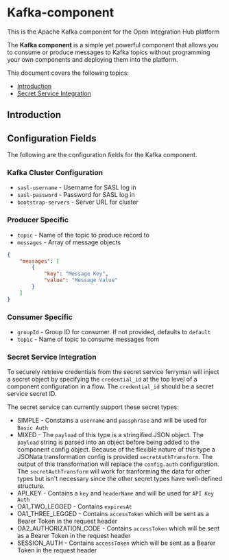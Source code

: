 # Kafka-component

This is the Apache Kafka component for the Open Integration Hub platform

The **Kafka component** is a simple yet powerful component that allows you to consume or produce messages to Kafka topics without programming your own components and deploying them into the platform.

This document covers the following topics:

- [Introduction](#introduction)
- [Secret Service Integration](#secret-service-integration)

## Introduction

## Configuration Fields
The following are the configuration fields for the Kafka component. 

### Kafka Cluster Configuration
- `sasl-username` - Username for SASL log in
- `sasl-password` - Password for SASL log in
- `bootstrap-servers` - Server URL for cluster

### Producer Specific
- `topic` - Name of the topic to produce record to
- `messages` - Array of message objects
```json
{
	"messages": [
		{
			"key": "Message Key", 
			"value": "Message Value"
		}
	]
}
```

### Consumer Specific
- `groupId` - Group ID for consumer. If not provided, defaults to `default`
- `topic` - Name of topic to consume messages from

### Secret Service Integration

To securely retrieve credentials from the secret service ferryman will inject a secret object by specifying the `credential_id` at the top level of a component configuration in a flow.  The `credential_id` should be a secret service secret ID.

The secret service can currently support these secret types:
- SIMPLE - Constains a `username` and `passphrase` and will be used for `Basic Auth`
- MIXED - The `payload` of this type is a stringified JSON object. The `payload` string is parsed into an object before being added to the component config object. Because of the flexible nature of this type a JSONata transformation config is provided `secretAuthTransform`. The output of this transformation will replace the `config.auth` configuration.  The `secretAuthTransform` will work for tranforming the data for other types but isn't necessary since the other secret types have well-defined structure.
- API_KEY - Contains a `key` and `headerName` and will be used for `API Key Auth`
- OA1_TWO_LEGGED - Contains `expiresAt`
- OA1_THREE_LEGGED - Contains `accessToken` which will be sent as a Bearer Token in the request header
- OA2_AUTHORIZATION_CODE - Contains `accessToken` which will be sent as a Bearer Token in the request header
- SESSION_AUTH - Contains `accessToken` which will be sent as a Bearer Token in the request header
